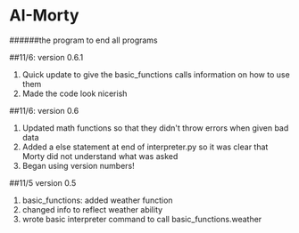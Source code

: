 # AI-Morty
######the program to end all programs

##11/6: version 0.6.1
1. Quick update to give the basic_functions calls information on how to use them
2. Made the code look nicerish

##11/6: version 0.6
1. Updated math functions so that they didn't throw errors when given bad data
2. Added a else statement at end of interpreter.py so it was clear that Morty did not understand what was asked
3. Began using version numbers!

##11/5 version 0.5
1. basic_functions: added weather function
2. changed info to reflect weather ability
3. wrote basic interpreter command to call basic_functions.weather

